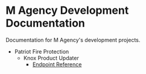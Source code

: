 # M Agency Development Documentation
Documentation for M Agency's development projects.

- Patriot Fire Protection
  - Knox Product Updater
    - [Endpoint Reference](https://github.com/m-agency/m-dev-documentation/blob/main/Patriot%20Fire%20Protection/Knox%20Product%20Updater/endpoints.md)
